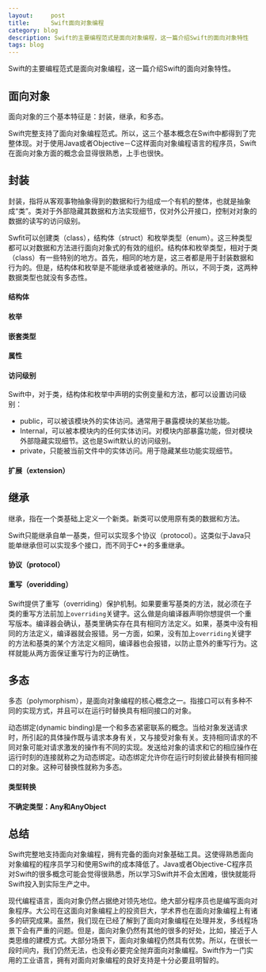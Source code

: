 ```yaml
---
layout:     post
title:      Swift面向对象编程
category: blog
description: Swift的主要编程范式是面向对象编程，这一篇介绍Swift的面向对象特性
tags: blog
---
```


Swift的主要编程范式是面向对象编程，这一篇介绍Swift的面向对象特性。

## 面向对象

面向对象的三个基本特征是：封装，继承，和多态。

Swift完整支持了面向对象编程范式。所以，这三个基本概念在Swift中都得到了完整体现。对于使用Java或者Objective－C这样面向对象编程语言的程序员，Swift在面向对象方面的概念会显得很熟悉，上手也很快。

## 封装

封装，指将从客观事物抽象得到的数据和行为组成一个有机的整体，也就是抽象成“类”。类对于外部隐藏其数据和方法实现细节，仅对外公开接口，控制对对象的数据的读写的访问级别。

Swfit可以创建类（class），结构体（struct）和枚举类型（enum）。这三种类型都可以对数据和方法进行面向对象式的有效的组织。结构体和枚举类型，相对于类（class）有一些特别的地方。首先，相同的地方是，这三者都是用于封装数据和行为的。但是，结构体和枚举是不能继承或者被继承的。所以，不同于类，这两种数据类型也就没有多态性。

#### 结构体

#### 枚举

#### 嵌套类型

#### 属性

#### 访问级别

Swift中，对于类，结构体和枚举中声明的实例变量和方法，都可以设置访问级别：

- public，可以被该模块外的实体访问。通常用于暴露模块的某些功能。
- Internal，可以被本模块内的任何实体访问。对模块内部暴露功能，但对模块外部隐藏实现细节。这也是Swift默认的访问级别。
- private，只能被当前文件中的实体访问。用于隐藏某些功能实现细节。

#### 扩展（extension）


## 继承

继承，指在一个类基础上定义一个新类。新类可以使用原有类的数据和方法。

Swift只能继承自单一基类，但可以实现多个协议（protocol）。这类似于Java只能单继承但可以实现多个接口，而不同于C++的多重继承。

#### 协议（protocol）

#### 重写（overidding）

Swift提供了重写（overriding）保护机制。如果要重写基类的方法，就必须在子类的重写方法前加上`overriding`关键字。这么做是向编译器声明你想提供一个重写版本。编译器会确认，基类里确实存在具有相同方法定义。如果，基类中没有相同的方法定义，编译器就会报错。另一方面，如果，没有加上`overriding`关键字的方法和基类的某个方法定义相同，编译器也会报错，以防止意外的重写行为。这样就能从两方面保证重写行为的正确性。

## 多态

多态（polymorphism），是面向对象编程的核心概念之一。指接口可以有多种不同的实现方式，并且可以在运行时替换具有相同接口的对象。

动态绑定(dynamic binding)是一个和多态紧密联系的概念。当给对象发送请求时，所引起的具体操作既与请求本身有关，又与接受对象有关。支持相同请求的不同对象可能对请求激发的操作有不同的实现。发送给对象的请求和它的相应操作在运行时刻的连接就称之为动态绑定。动态绑定允许你在运行时刻彼此替换有相同接口的对象。这种可替换性就称为多态。

#### 类型转换

#### 不确定类型：Any和AnyObject

## 总结

Swift完整地支持面向对象编程，拥有完备的面向对象基础工具。这使得熟悉面向对象编程的程序员学习和使用Swift的成本降低了。Java或者Objective-C程序员对Swift的很多概念可能会觉得很熟悉，所以学习Swift并不会太困难，很快就能将Swift投入到实际生产之中。

现代编程语言，面向对象仍然占据绝对领先地位。绝大部分程序员也是编写面向对象程序。大公司在这面向对象编程上的投资巨大，学术界也在面向对象编程上有诸多的研究成果。虽然，我们现在已经了解到了面向对象编程在处理并发，多线程场景下会有严重的问题。但是，面向对象仍然有其他的很多的好处，比如，接近于人类思维的建模方式。大部分场景下，面向对象编程仍然具有优势。所以，在很长一段时间内，我们仍然无法，也没有必要完全抛弃面向对象编程。Swift作为一门实用的工业语言，拥有对面向对象编程的良好支持是十分必要且明智的。
